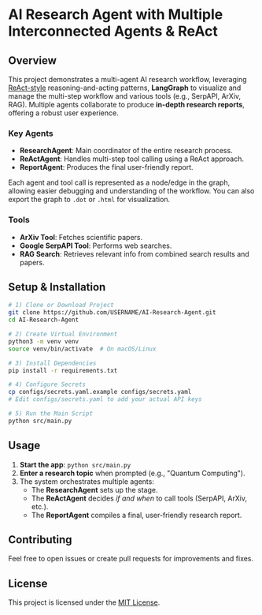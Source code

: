 # AI Research Agent with Multiple Interconnected Agents & ReAct

## Overview

This project demonstrates a multi-agent AI research workflow, leveraging [ReAct-style](https://arxiv.org/abs/2210.03629) reasoning-and-acting patterns, **LangGraph** to visualize and manage the multi-step workflow and various tools (e.g., SerpAPI, ArXiv, RAG). Multiple agents collaborate to produce **in-depth research reports**, offering a robust user experience.

### Key Agents

- **ResearchAgent**: Main coordinator of the entire research process.
- **ReActAgent**: Handles multi-step tool calling using a ReAct approach.
- **ReportAgent**: Produces the final user-friendly report.

Each agent and tool call is represented as a node/edge in the graph, allowing easier debugging and understanding of the workflow.
You can also export the graph to `.dot` or `.html` for visualization.

### Tools

- **ArXiv Tool**: Fetches scientific papers.
- **Google SerpAPI Tool**: Performs web searches.
- **RAG Search**: Retrieves relevant info from combined search results and papers.

## Setup & Installation

```bash
# 1) Clone or Download Project
git clone https://github.com/USERNAME/AI-Research-Agent.git
cd AI-Research-Agent

# 2) Create Virtual Environment
python3 -m venv venv
source venv/bin/activate  # On macOS/Linux

# 3) Install Dependencies
pip install -r requirements.txt

# 4) Configure Secrets
cp configs/secrets.yaml.example configs/secrets.yaml
# Edit configs/secrets.yaml to add your actual API keys

# 5) Run the Main Script
python src/main.py
```

## Usage

1. **Start the app**: `python src/main.py`
2. **Enter a research topic** when prompted (e.g., "Quantum Computing").
3. The system orchestrates multiple agents:
   - The **ResearchAgent** sets up the stage.
   - The **ReActAgent** decides *if and when* to call tools (SerpAPI, ArXiv, etc.).
   - The **ReportAgent** compiles a final, user-friendly research report.

## Contributing

Feel free to open issues or create pull requests for improvements and fixes.

## License

This project is licensed under the [MIT License](LICENSE).

